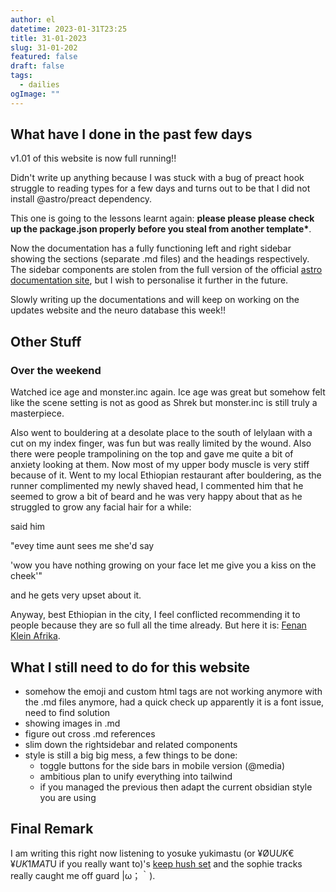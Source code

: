 ```yaml
---
author: el
datetime: 2023-01-31T23:25
title: 31-01-2023
slug: 31-01-202
featured: false
draft: false
tags:
  - dailies
ogImage: ""
---
```


## What have I done in the past few days

v1.01 of this website is now full running!!

Didn't write up anything because I was stuck with a bug of preact hook struggle to reading types for a few days and turns out to be that I did not install @astro/preact dependency.

This one is going to the lessons learnt again: **please please please check up the package.json properly before you steal from another template\***.

Now the documentation has a fully functioning left and right sidebar showing the sections (separate .md files) and the headings respectively. The sidebar components are stolen from the full version of the official [astro documentation site](https://github.com/withastro/docs), but I wish to personalise it further in the future.

Slowly writing up the documentations and will keep on working on the updates website and the neuro database this week!!

## Other Stuff

### Over the weekend

Watched ice age and monster.inc again. Ice age was great but somehow felt like the scene setting is not as good as Shrek but monster.inc is still truly a masterpiece.

Also went to bouldering at a desolate place to the south of lelylaan with a cut on my index finger, was fun but was really limited by the wound. Also there were people trampolining on the top and gave me quite a bit of anxiety looking at them. Now most of my upper body muscle is very stiff because of it. Went to my local Ethiopian restaurant after bouldering, as the runner complimented my newly shaved head, I commented him that he seemed to grow a bit of beard and he was very happy about that as he struggled to grow any facial hair for a while:

said him

"evey time aunt sees me she'd say

'wow you have nothing growing on your face let me give you a kiss on the cheek'"

and he gets very upset about it.

Anyway, best Ethiopian in the city, I feel conflicted recommending it to people because they are so full all the time already. But here it is: [Fenan Klein Afrika](https://www.fenankleinafrika-amsterdam.nl/).

## What I still need to do for this website

- somehow the emoji and custom html tags are not working anymore with the .md files anymore, had a quick check up apparently it is a font issue, need to find solution
- showing images in .md
- figure out cross .md references
- slim down the rightsidebar and related components
- style is still a big big mess, a few things to be done:
  - toggle buttons for the side bars in mobile version (@media)
  - ambitious plan to unify everything into tailwind
  - if you managed the previous then adapt the current obsidian style you are using

## Final Remark

I am writing this right now listening to yosuke yukimastu (or ¥ØU$UK€ ¥UK1MAT$U if you really want to)'s [keep hush set](https://www.youtube.com/watch?v=5K65xwSXlUw) and the sophie tracks really caught me off guard |ω；｀).
